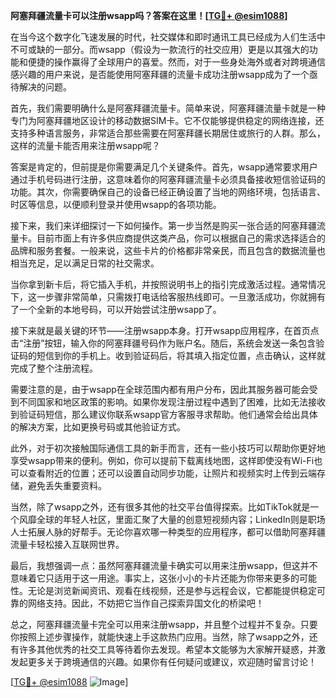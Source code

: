 **阿塞拜疆流量卡可以注册wsapp吗？答案在这里！[[TG💪+ @esim1088](https://t.me/s/esim1088)]**

在当今这个数字化飞速发展的时代，社交媒体和即时通讯工具已经成为人们生活中不可或缺的一部分。而wsapp（假设为一款流行的社交应用）更是以其强大的功能和便捷的操作赢得了全球用户的喜爱。然而，对于一些身处海外或者对跨境通信感兴趣的用户来说，是否能使用阿塞拜疆的流量卡成功注册wsapp成为了一个亟待解决的问题。

首先，我们需要明确什么是阿塞拜疆流量卡。简单来说，阿塞拜疆流量卡就是一种专门为阿塞拜疆地区设计的移动数据SIM卡。它不仅能够提供稳定的网络连接，还支持多种语言服务，非常适合那些需要在阿塞拜疆长期居住或旅行的人群。那么，这样的流量卡能否用来注册wsapp呢？

答案是肯定的，但前提是你需要满足几个关键条件。首先，wsapp通常要求用户通过手机号码进行注册，这意味着你的阿塞拜疆流量卡必须具备接收短信验证码的功能。其次，你需要确保自己的设备已经正确设置了当地的网络环境，包括语言、时区等信息，以便顺利登录并使用wsapp的各项功能。

接下来，我们来详细探讨一下如何操作。第一步当然是购买一张合适的阿塞拜疆流量卡。目前市面上有许多供应商提供这类产品，你可以根据自己的需求选择适合的品牌和服务套餐。一般来说，这些卡片的价格都非常亲民，而且包含的数据流量也相当充足，足以满足日常的社交需求。

当你拿到新卡后，将它插入手机，并按照说明书上的指引完成激活过程。通常情况下，这一步骤非常简单，只需拨打电话给客服热线即可。一旦激活成功，你就拥有了一个全新的本地号码，可以开始尝试注册wsapp了。

接下来就是最关键的环节——注册wsapp本身。打开wsapp应用程序，在首页点击“注册”按钮，输入你的阿塞拜疆号码作为账户名。随后，系统会发送一条包含验证码的短信到你的手机上。收到验证码后，将其填入指定位置，点击确认，这样就完成了整个注册流程。

需要注意的是，由于wsapp在全球范围内都有用户分布，因此其服务器可能会受到不同国家和地区政策的影响。如果你发现注册过程中遇到了困难，比如无法接收到验证码短信，那么建议你联系wsapp官方客服寻求帮助。他们通常会给出具体的解决方案，比如更换号码或其他验证方式。

此外，对于初次接触国际通信工具的新手而言，还有一些小技巧可以帮助你更好地享受wsapp带来的便利。例如，你可以提前下载离线地图，这样即使没有Wi-Fi也可以查看附近的位置；还可以设置自动同步功能，让照片和视频实时上传到云端存储，避免丢失重要资料。

当然，除了wsapp之外，还有很多其他的社交平台值得探索。比如TikTok就是一个风靡全球的年轻人社区，里面汇聚了大量的创意短视频内容；LinkedIn则是职场人士拓展人脉的好帮手。无论你喜欢哪一种类型的应用程序，都可以借助阿塞拜疆流量卡轻松接入互联网世界。

最后，我想强调一点：虽然阿塞拜疆流量卡确实可以用来注册wsapp，但这并不意味着它只适用于这一用途。事实上，这张小小的卡片还能为你带来更多的可能性。无论是浏览新闻资讯、观看在线视频，还是参与远程会议，它都能提供稳定可靠的网络支持。因此，不妨把它当作自己探索异国文化的桥梁吧！

总之，阿塞拜疆流量卡完全可以用来注册wsapp，并且整个过程并不复杂。只要你按照上述步骤操作，就能快速上手这款热门应用。当然，除了wsapp之外，还有许多其他优秀的社交工具等待着你去发现。希望本文能够为大家解开疑惑，并激发起更多关于跨境通信的兴趣。如果你有任何疑问或建议，欢迎随时留言讨论！

[[TG💪+ @esim1088](https://t.me/s/esim1088) ![Image](https://i.postimg.cc/4NQfJmqS/Snipaste-2025-05-13-00-14-12.png)]